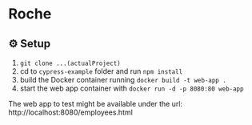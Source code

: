 # Roche

## :gear: Setup

1. `git clone ...(actualProject)`
2. cd to `cypress-example` folder and run `npm install`
3. build the Docker container running `docker build -t web-app .`
4. start the web app container with `docker run -d -p 8080:80 web-app`

The web app to test might be available under the url:
http://localhost:8080/employees.html


